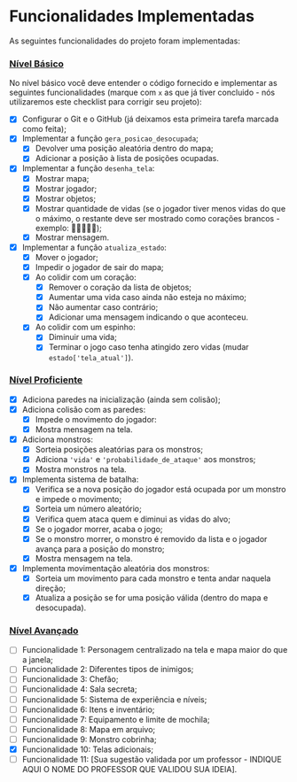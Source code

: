 # Funcionalidades Implementadas

As seguintes funcionalidades do projeto foram implementadas:

### [Nível Básico](basico.md)

No nível básico você deve entender o código fornecido e implementar as seguintes funcionalidades (marque com `x` as que já tiver concluido - nós utilizaremos este checklist para corrigir seu projeto):

- [x] Configurar o Git e o GitHub (já deixamos esta primeira tarefa marcada como feita);
- [x] Implementar a função `gera_posicao_desocupada`;
    - [x] Devolver uma posição aleatória dentro do mapa;
    - [x] Adicionar a posição à lista de posições ocupadas.
- [x] Implementar a função `desenha_tela`:
    - [x] Mostrar mapa;
    - [x] Mostrar jogador;
    - [x] Mostrar objetos;
    - [x] Mostrar quantidade de vidas (se o jogador tiver menos vidas do que o máximo, o restante deve ser mostrado como corações brancos - exemplo: 🧡🧡🧡🤍🤍);
    - [x] Mostrar mensagem.
- [x] Implementar a função `atualiza_estado`:
    - [x] Mover o jogador;
    - [x] Impedir o jogador de sair do mapa;
    - [x] Ao colidir com um coração:
        - [x] Remover o coração da lista de objetos;
        - [x] Aumentar uma vida caso ainda não esteja no máximo;
        - [x] Não aumentar caso contrário;
        - [x] Adicionar uma mensagem indicando o que aconteceu.
    - [x] Ao colidir com um espinho:
        - [x] Diminuir uma vida;
        - [x] Terminar o jogo caso tenha atingido zero vidas (mudar `estado['tela_atual']`).

### [Nível Proficiente](proficiente.md)

- [x] Adiciona paredes na inicialização (ainda sem colisão);
- [x] Adiciona colisão com as paredes:
    - [x] Impede o movimento do jogador:
    - [x] Mostra mensagem na tela.
- [x] Adiciona monstros:
    - [x] Sorteia posições aleatórias para os monstros;
    - [x] Adiciona `'vida'` e `'probabilidade_de_ataque'` aos monstros;
    - [x] Mostra monstros na tela.
- [x] Implementa sistema de batalha:
    - [x] Verifica se a nova posição do jogador está ocupada por um monstro e impede o movimento;
    - [x] Sorteia um número aleatório;
    - [x] Verifica quem ataca quem e diminui as vidas do alvo;
    - [x] Se o jogador morrer, acaba o jogo;
    - [x] Se o monstro morrer, o monstro é removido da lista e o jogador avança para a posição do monstro;
    - [x] Mostra mensagem na tela.
- [x] Implementa movimentação aleatória dos monstros:
    - [x] Sorteia um movimento para cada monstro e tenta andar naquela direção;
    - [x] Atualiza a posição se for uma posição válida (dentro do mapa e desocupada).

### [Nível Avançado](avancado.md)

- [ ] Funcionalidade 1: Personagem centralizado na tela e mapa maior do que a janela;
- [ ] Funcionalidade 2: Diferentes tipos de inimigos;
- [ ] Funcionalidade 3: Chefão;
- [ ] Funcionalidade 4: Sala secreta;
- [ ] Funcionalidade 5: Sistema de experiência e níveis;
- [ ] Funcionalidade 6: Itens e inventário;
- [ ] Funcionalidade 7: Equipamento e limite de mochila;
- [ ] Funcionalidade 8: Mapa em arquivo;
- [ ] Funcionalidade 9: Monstro cobrinha;
- [x] Funcionalidade 10: Telas adicionais;
- [ ] Funcionalidade 11: [Sua sugestão validada por um professor - INDIQUE AQUI O NOME DO PROFESSOR QUE VALIDOU SUA IDEIA].
